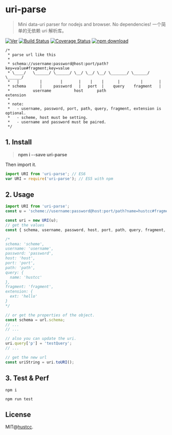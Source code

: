 # uri-parse

> Mini data-uri parser for nodejs and browser. No dependencies! 一个简单的无依赖 uri 解析库。

[![Ver](https://img.shields.io/npm/v/uri-parse.svg)](https://www.npmjs.com/package/uri-parse) [![Build Status](https://travis-ci.org/hustcc/uri-parse.svg?branch=master)](https://travis-ci.org/hustcc/uri-parse) [![Coverage Status](https://coveralls.io/repos/github/hustcc/uri-parse/badge.svg?branch=master)](https://coveralls.io/github/hustcc/uri-parse) [![npm download](https://img.shields.io/npm/dm/uri-parse.svg)](https://www.npmjs.com/package/uri-parse)


```
/*
 * parse url like this
 *
 * schema://username:password@host:port/path?key=value#fragment;key=value
 * \____/   \______/ \______/ \__/ \__/ \__/ \_______/ \______/ \______/
 *   |         |        |       |    |    |      |         |       |
 * schema      |     password   |   port  |    query    fragment   |
 *          username          host      path                     extension
 *
 * note:
 *   - username, password, port, path, query, fragment, extension is optional.
 *   - scheme, host must be setting.
 *   - username and password must be paired.
 */
```


## 1. Install

> **npm i --save uri-parse**

Then import it.

```js
import URI from 'uri-parse'; // ES6
var URI = require('uri-parse'); // ES5 with npm
```


## 2. Usage

```js
import URI from 'uri-parse';
const u = 'scheme://username:password@host:port/path?name=hustcc#fragment;ext=hello';

const uri = new URI(u);
// get the values
const { schema, username, password, host, port, path, query, fragment, extension } = uri.all();

/*
schema: 'scheme',
username: 'username',
password: 'password',
host: 'host',
port: 'port',
path: 'path',
query: {
  name: 'hustcc'
},
fragment: 'fragment',
extension: {
  ext: 'hello'
}
*/

// or get the properties of the object.
const schema = url.schema;
// ...
// ...

// also you can update the uri.
uri.query['p'] = 'testQuery';
// ...

// get the new url
const uriString = uri.toURI();
```


## 3. Test & Perf

```
npm i

npm run test
```


## License

MIT@[hustcc](https://github.com/hustcc).


